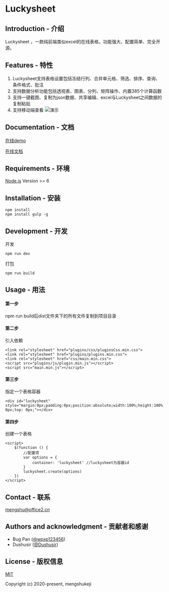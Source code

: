 # Luckysheet

## Introduction - 介绍
Luckysheet ，一款纯前端类似excel的在线表格，功能强大、配置简单、完全开源。

## Features - 特性
1. Luckysheet支持表格设置包括冻结行列、合并单元格、筛选、排序、查询、条件格式、批注
2. 支持数据分析功能包括透视表、图表、分列、矩阵操作、内置385个计算函数
3. 支持一键截图、复制为json数据、共享编辑、excel与Luckysheet之间数据的复制粘贴
4. 支持移动端查看
![演示](https://minio.cnbabylon.com/public/luckysheet/LuckysheetDemo.gif)

## Documentation - 文档
[在线demo](https://mengshukeji.github.io/LuckysheetDemo/)

[在线文档](https://mengshukeji.github.io/LuckysheetDocs/)

## Requirements - 环境
[Node.js](https://nodejs.org/en/) Version >= 6 

## Installation - 安装
```
npm install
npm install gulp -g
```

## Development - 开发
开发
```
npm run dev
```
打包
```
npm run build
```

## Usage - 用法

#### 第一步
npm run build后dist文件夹下的所有文件复制到项目目录

#### 第二步
引入依赖
```
<link rel="stylesheet" href="plugins/css/pluginsCss.min.css">
<link rel="stylesheet" href="plugins/plugins.min.css">
<link rel="stylesheet" href="css/main.min.css">
<script src="plugins/js/plugin.min.js"></script>
<script src="main.min.js"></script>
```
#### 第三步
指定一个表格容器
```
<div id="luckysheet" style="margin:0px;padding:0px;position:absolute;width:100%;height:100%;left: 0px;top: 0px;"></div>
```
#### 第四步
创建一个表格
```
<script>
    $(function () {
        //配置项
        var options = {
            container: 'luckysheet' //luckysheet为容器id
        }
        luckysheet.create(options)
    })
</script>
```

## Contact - 联系
mengshu@office2.cn

## Authors and acknowledgment - 贡献者和感谢
- Bug Pan ([@wpxp123456](https://github.com/wpxp123456))
- Dushusir ([@Dushusir](https://github.com/Dushusir))

## License - 版权信息
[MIT](http://opensource.org/licenses/MIT)

Copyright (c) 2020-present, mengshukeji
